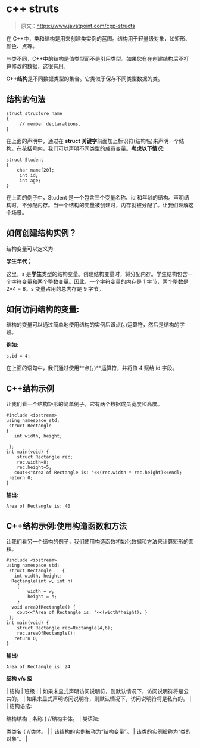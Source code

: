 # c++ struts

> 原文：<https://www.javatpoint.com/cpp-structs>

在 C++中，类和结构是用来创建类实例的蓝图。结构用于轻量级对象，如矩形、颜色、点等。

与类不同，C++中的结构是值类型而不是引用类型。如果您有在创建结构后不打算修改的数据，这很有用。

**C++结构**是不同数据类型的集合。它类似于保存不同类型数据的类。

## 结构的句法

```
struct structure_name
{
     // member declarations.
} 

```

在上面的声明中，通过在 **struct 关键字**前面加上标识符(结构名)来声明一个结构。在花括号内，我们可以声明不同类型的成员变量。**考虑以下情况:**

```
struct Student
{
    char name[20];
     int id;
     int age;
}

```

在上面的例子中，Student 是一个包含三个变量名称、id 和年龄的结构。声明结构时，不分配内存。当一个结构的变量被创建时，内存就被分配了。让我们理解这个场景。

## 如何创建结构实例？

结构变量可以定义为:

**学生年代；**

这里，s 是**学生**类型的结构变量。创建结构变量时，将分配内存。学生结构包含一个字符变量和两个整数变量。因此，一个字符变量的内存是 1 字节，两个整数是 2*4 = 8。s 变量占用的总内存是 9 字节。

## 如何访问结构的变量:

结构的变量可以通过简单地使用结构的实例后跟点(。)运算符，然后是结构的字段。

**例如:**

```
s.id = 4;

```

在上面的语句中，我们通过使用**点(。)**运算符，并将值 4 赋给 id 字段。

## C++结构示例

让我们看一个结构矩形的简单例子，它有两个数据成员宽度和高度。

```
#include <iostream>  
using namespace std;  
 struct Rectangle    
{    
   int width, height;    

 };    
int main(void) {  
    struct Rectangle rec;  
    rec.width=8;  
    rec.height=5;  
   cout<<"Area of Rectangle is: "<<(rec.width * rec.height)<<endl;  
 return 0;  
}  

```

**输出:**

```
Area of Rectangle is: 40

```

## C++结构示例:使用构造函数和方法

让我们看另一个结构的例子，我们使用构造函数初始化数据和方法来计算矩形的面积。

```
#include <iostream>  
using namespace std;  
 struct Rectangle    {    
   int width, height;    
  Rectangle(int w, int h)    
    {    
        width = w;    
        height = h;    
    }    
  void areaOfRectangle() {     
    cout<<"Area of Rectangle is: "<<(width*height); }    
 };    
int main(void) {  
    struct Rectangle rec=Rectangle(4,6);  
    rec.areaOfRectangle();  
   return 0;  
}  

```

**输出:**

```
Area of Rectangle is: 24

```

**结构 v/s 级**

| 结构 | 班级 |
| 如果未显式声明访问说明符，则默认情况下，访问说明符将是公共的。 | 如果未显式声明访问说明符，则默认情况下，访问说明符将是私有的。 |
| 结构语法:

结构结构 _ 名称
{
//结构主体。
 | 类语法:

类类名
{
//类体。
 |
| 该结构的实例被称为“结构变量”。 | 该类的实例被称为“类的对象”。 |